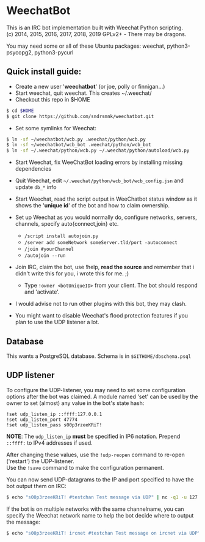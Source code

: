 WeechatBot
====
This is an IRC bot implementation built with Weechat Python scripting.<br/>
(c) 2014, 2015, 2016, 2017, 2018, 2019 GPLv2+ - There may be dragons.

You may need some or all of these Ubuntu packages: weechat, python3-psycopg2, python3-pycurl

Quick install guide:
----
 * Create a new user '**weechatbot**' (or joe, polly or finnigan...)
 * Start weechat, quit weechat. This creates ~/.weechat/
 * Checkout this repo in $HOME
```sh
$ cd $HOME
$ git clone https://github.com/sndrsmnk/weechatbot.git
```
 * Set some symlinks for Weechat:
```sh
$ ln -sf ~/weechatbot/wcb.py .weechat/python/wcb.py
$ ln -sf ~/weechatbot/wcb_bot .weechat/python/wcb_bot
$ ln -sf ~/.weechat/python/wcb.py ~/.weechat/python/autoload/wcb.py
```
 * Start Weechat, fix WeeChatBot loading errors by installing missing dependencies
 * Quit Weechat, edit `~/.weechat/python/wcb_bot/wcb_config.jsn` and update `db_*` info

 * Start Weechat, read the script output in WeeChatbot status window as it shows the '**unique id**' of the bot and how to claim ownership.
 * Set up Weechat as you would normally do, configure networks, servers, channels, specify auto{connect,join} etc.
   * `/script install autojoin.py`
   * `/server add someNetwork someServer.tld/port -autoconnect`
   * `/join #yourChannel`
   * `/autojoin --run`
 * Join IRC, claim the bot, use !help, **read the source** and remember that i didn't write this for you, i wrote this for me. ;)
   * Type `!owner <botUniqueID>` from your client. The bot should respond and 'activate'.
 * I would advise not to run other plugins with this bot, they may clash.
 * You might want to disable Weechat's flood protection features if you plan to use the UDP listener a lot.


Database
--------
This wants a PostgreSQL database. Schema is in `$GITHOME/dbschema.psql`


UDP listener
----
To configure the UDP-listener, you may need to set some configuration options after the bot was claimed. A module named 'set' can be used by the owner to set (almost) any value in the bot's state hash:

```text
!set udp_listen_ip ::ffff:127.0.0.1
!set udp_listen_port 47774
!set udp_listen_pass s00p3rzeeKRiT!
```

**NOTE**: The ```udp_listen_ip``` **must** be specified in IP6 notation. Prepend ```::ffff:``` to IPv4 addresses if used.

After changing these values, use the ```!udp-reopen``` command to re-open ('restart') the UDP-listener.<br/>
Use the ```!save``` command to make the configuration permanent.

You can now send UDP-datagrams to the IP and port specified to have the bot output them on IRC:
```sh
$ echo "s00p3rzeeKRiT! #testchan Test message via UDP" | nc -q1 -u 127.0.0.1 47774
```
If the bot is on multiple networks with the same channelname, you can specify the Weechat network name to help the bot decide where to output the message:
```sh
$ echo "s00p3rzeeKRiT! ircnet #testchan Test message on ircnet via UDP" | nc -q1 -u 127.0.0.1 47774
```

